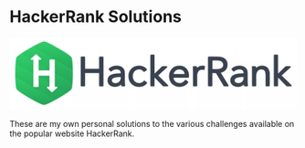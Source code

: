 #  HackerRank Solutions

![Image of  HR](https://github.com/nick-nagaraj/HackerRank-Soln/blob/master/Extra/HR.jpg)


These are my own personal solutions to the various challenges available on the popular website HackerRank.

